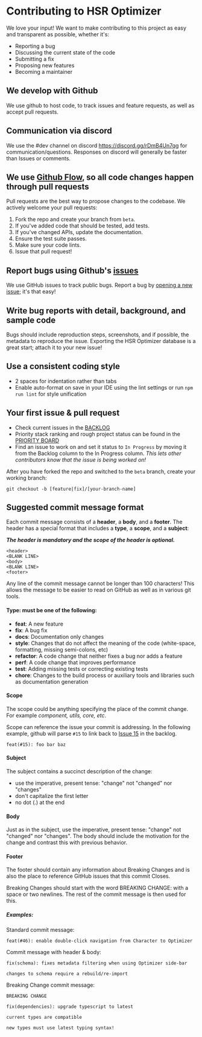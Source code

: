 # Contributing to HSR Optimizer

We love your input! We want to make contributing to this project as easy and transparent as possible, whether it's:

- Reporting a bug
- Discussing the current state of the code
- Submitting a fix
- Proposing new features
- Becoming a maintainer

## We develop with Github
We use github to host code, to track issues and feature requests, as well as accept pull requests.

## Communication via discord
We use the #dev channel on discord https://discord.gg/rDmB4Un7qg for communication/questions. Responses on discord will generally be faster than Issues or comments. 

## We use [Github Flow](https://docs.github.com/en/get-started/using-github/github-flow), so all code changes happen through pull requests
Pull requests are the best way to propose changes to the codebase. We actively welcome your pull requests:

1. Fork the repo and create your branch from `beta`.
2. If you've added code that should be tested, add tests.
3. If you've changed APIs, update the documentation.
4. Ensure the test suite passes.
5. Make sure your code lints.
6. Issue that pull request!

## Report bugs using Github's [issues](https://github.com/fribbels/hsr-optimizer/issues)
We use GitHub issues to track public bugs. Report a bug by [opening a new issue](https://github.com/fribbels/hsr-optimizer/issues/new); it's that easy!

## Write bug reports with detail, background, and sample code
Bugs should include reproduction steps, screenshots, and if possible, the metadata to reproduce the issue.  Exporting the HSR Optimizer database is a great start; attach it to your new issue!

## Use a consistent coding style
* 2 spaces for indentation rather than tabs
* Enable auto-format on save in your IDE using the lint settings or run `npm run lint` for style unification

## Your first issue & pull request
- Check current issues in the [BACKLOG](https://github.com/users/fribbels/projects/2)
- Priority stack ranking and rough project status can be found in the [PRIORITY BOARD](https://github.com/users/fribbels/projects/2/views/2)
- Find an issue to work on and set it status to `In Progress` by moving it from the Backlog column to the In Progress column.  *This lets other contributors know that the issue is being worked on!*

After you have forked the repo and switched to the `beta` branch, create your working branch:
```
git checkout -b [feature|fix]/[your-branch-name]
```

## Suggested commit message format
Each commit message consists of a **header**, a **body**, and a **footer**. The header has a special format that includes a **type**, a **scope**, and a **subject**:

***The header is mandatory and the scope of the header is optional.***
```
<header>
<BLANK LINE>
<body>
<BLANK LINE>
<footer>
```

Any line of the commit message cannot be longer than 100 characters! This allows the message to be easier to read on GitHub as well as in various git tools.

#### Type: must be one of the following:

- **feat**: A new feature
- **fix**: A bug fix
- **docs**: Documentation only changes
- **style**: Changes that do not affect the meaning of the code (white-space, formatting, missing semi-colons, etc)
- **refactor**: A code change that neither fixes a bug nor adds a feature
- **perf**: A code change that improves performance
- **test**: Adding missing tests or correcting existing tests
- **chore**: Changes to the build process or auxiliary tools and libraries such as documentation generation

#### Scope
The scope could be anything specifying the place of the commit change. For example *component, utils, core, etc*.

Scope can reference the issue your commit is addressing. In the following example, github will parse `#15` to link back to [Issue 15](https://github.com/fribbels/hsr-optimizer/issues/15) in the backlog.
```
feat(#15): foo bar baz
```

#### Subject
The subject contains a succinct description of the change:

- use the imperative, present tense: "change" not "changed" nor "changes"
- don't capitalize the first letter
- no dot (.) at the end

#### Body
Just as in the subject, use the imperative, present tense: "change" not "changed" nor "changes". The body should include the motivation for the change and contrast this with previous behavior.

#### Footer
The footer should contain any information about Breaking Changes and is also the place to reference GitHub issues that this commit Closes.

Breaking Changes should start with the word BREAKING CHANGE: with a space or two newlines. The rest of the commit message is then used for this.

##### Examples:
Standard commit message:
```
feat(#46): enable double-click navigation from Character to Optimizer
```

Commit message with header & body:
```
fix(schema): fixes metadata filtering when using Optimizer side-bar

changes to schema require a rebuild/re-import
```

Breaking Change commit message:
```
BREAKING CHANGE

fix(dependencies): upgrade typescript to latest

current types are compatible

new types must use latest typing syntax!
```